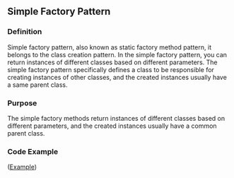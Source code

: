 ## Simple Factory Pattern

### Definition <br>
Simple factory pattern, also known as static factory method pattern, it belongs to the class creation pattern. In the simple factory pattern, you can return instances of different classes based on different parameters. The simple factory pattern specifically defines a class to be responsible for creating instances of other classes, and the created instances usually have a same parent class.

### Purpose
The simple factory methods return instances of different classes based on different parameters, and the created instances usually have a common parent class.

### Code Example

([Example](./simple-factory/FanController.php))

 
